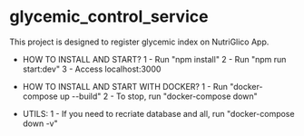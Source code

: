 # glycemic_control_service
This project is designed to register glycemic index on NutriGlico App.

* HOW TO INSTALL AND START?
    1 - Run "npm install"
    2 - Run "npm run start:dev"
    3 - Access localhost:3000

* HOW TO INSTALL AND START WITH DOCKER?
    1 - Run "docker-compose up --build"
    2 - To stop, run "docker-compose down"

* UTILS:
    1 - If you need to recriate database and all, run "docker-compose down -v"
